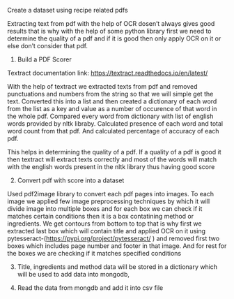 Create a dataset using recipe related pdfs

Extracting text from pdf with the help of OCR dosen’t always gives good results that is why with the help of some python library first we need to determine the quality of a pdf and if it is good then only apply OCR on it or else don’t consider that pdf.


1. Build a PDF Scorer

Textract documentation link:  https://textract.readthedocs.io/en/latest/

With the help of textract we extracted texts from pdf and removed punctuations and numbers from the string so that we will simple get the text. Converted this into a list and then created a dictionary of each word from the list as a key and value as a number of occurence of that word in the whole pdf. Compared every word from dictionary with list of english words provided by nltk libraby. 
Calculated presence of each word and total word count from that pdf.  And calculated percentage of accuracy of each pdf.  

This helps in determining the quality of a pdf. If a quality of a pdf is good it then textract will extract texts correctly and most of the words will match with the english words present in the nltk library thus having good score 

2. Convert pdf with score into a dataset

Used pdf2image library to convert each pdf pages into images.
To each image we applied few image preprocessing techniques by which it will divide image into multiple boxes and for each box we can check if it matches certain conditions then it is a box contatining method or ingredients. We get contours from bottom to top that is why first we extracted last box which will contain title and applied OCR on it using pytesseract-(https://pypi.org/project/pytesseract/ )   and removed first two boxes which includes page number and footer in that image. And for rest for the boxes we are checking if it matches specified conditions

3. Title, ingredients and method data will be stored in a dictionary which will be used to add data into mongodb,

4. Read the data from mongdb and add it into csv file
